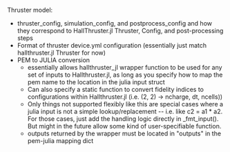 Thruster model:
- thruster_config, simulation_config, and postprocess_config and how they correspond to HallThruster.jl Thruster, Config, and post-processing steps
- Format of thruster device.yml configuration (essentially just match hallthruster.jl Thruster for now)
- PEM to JULIA conversion
    - essentially allows hallthruster_jl wrapper function to be used for any set of inputs to Hallthruster.jl, as long as you specify how to map the pem name to the location in the julia input struct
    - Can also specify a static function to convert fidelity indices to configurations within Hallthruster.jl (i.e. (2, 2) -> ncharge, dt, ncells))
    - Only things not supported flexibly like this are special cases where a julia input is not a simple lookup/replacement -- i.e. like c2 = a1 * a2. For those cases, just add the handling logic directly in _fmt_input(). But might in the future allow some kind of user-specifiable function.
    - outputs returned by the wrapper must be located in "outputs" in the pem-julia mapping dict